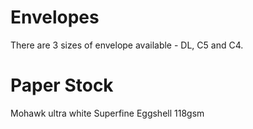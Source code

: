 # Envelopes
There are 3 sizes of envelope available - DL, C5 and C4.

# Paper Stock
Mohawk ultra white Superfine Eggshell 118gsm
